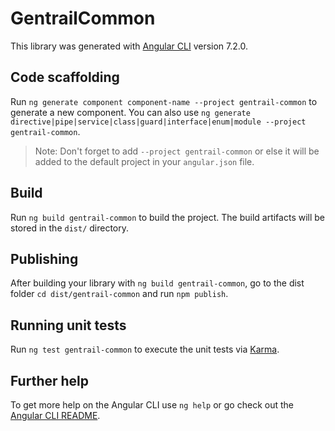 # GentrailCommon

This library was generated with [Angular CLI](https://github.com/angular/angular-cli) version 7.2.0.

## Code scaffolding

Run `ng generate component component-name --project gentrail-common` to generate a new component. You can also use `ng generate directive|pipe|service|class|guard|interface|enum|module --project gentrail-common`.
> Note: Don't forget to add `--project gentrail-common` or else it will be added to the default project in your `angular.json` file. 

## Build

Run `ng build gentrail-common` to build the project. The build artifacts will be stored in the `dist/` directory.

## Publishing

After building your library with `ng build gentrail-common`, go to the dist folder `cd dist/gentrail-common` and run `npm publish`.

## Running unit tests

Run `ng test gentrail-common` to execute the unit tests via [Karma](https://karma-runner.github.io).

## Further help

To get more help on the Angular CLI use `ng help` or go check out the [Angular CLI README](https://github.com/angular/angular-cli/blob/master/README.md).
